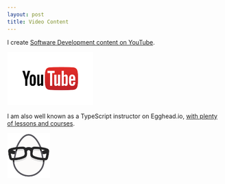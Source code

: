 ```yaml
---
layout: post
title: Video Content
---
```


I create [Software Development content on YouTube](https://youtube.com/basaratali).

<a href="https://youtube.com/basaratali"><img width="200px" src="/img/youtube.png"/></a>

I am also well known as a TypeScript instructor on Egghead.io, [with plenty of lessons and courses](https://egghead.io/instructors/basarat-ali-syed?af=bxr3i).

<a href="https://egghead.io/instructors/basarat-ali-syed?af=bxr3i"><img width="100px" src="/img/egghead.png"/></a>


